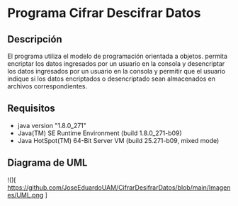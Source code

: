 # Programa Cifrar Descifrar Datos

## Descripción
El programa utiliza el modelo de programación orientada a objetos. permita encriptar los datos ingresados por un usuario en
la consola y desencriptar los datos ingresados por un usuario en la consola y permitir
que el usuario indique si los datos encriptados o desencriptado sean almacenados
en archivos correspondientes.

## Requisitos 

- java version "1.8.0_271"
- Java(TM) SE Runtime Environment (build 1.8.0_271-b09)
- Java HotSpot(TM) 64-Bit Server VM (build 25.271-b09, mixed mode)

## Diagrama de UML

!()[ https://github.com/JoseEduardoUAM/CifrarDesifrarDatos/blob/main/Imagenes/UML.png ]
